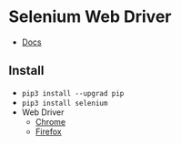 # Selenium Web Driver

- [Docs](https://developer.mozilla.org/en-US/docs/Web/WebDriver)

## Install

- `pip3 install --upgrad pip`
- `pip3 install selenium`
- Web Driver
  - [Chrome](https://chromedriver.chromium.org/downloads)
  - [Firefox](https://github.com/mozilla/geckodriver)

